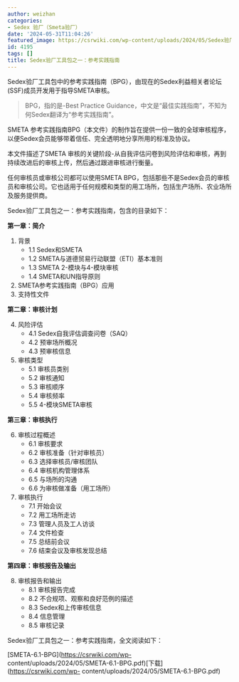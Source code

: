 ```yaml
---
author: weizhan
categories:
- Sedex 验厂（Smeta验厂）
date: '2024-05-31T11:04:26'
featured_image: https://csrwiki.com/wp-content/uploads/2024/05/Sedex验厂工具包之一：参考实践指南.webp
id: 4195
tags: []
title: Sedex验厂工具包之一：参考实践指南
---
```


Sedex验厂工具包中的参考实践指南（BPG），由现在的Sedex利益相关者论坛(SSF)成员开发用于指导SMETA审核。

> BPG，指的是-Best Practice Guidance，中文是“最佳实践指南”，不知为何Sedex翻译为“参考实践指南”。

SMETA 参考实践指南BPG（本文件）的制作旨在提供一份一致的全球审核程序，以便Sedex会员能够带着信任、完全透明地分享所用的标准及协议。

本文件描述了SMETA 审核的关键阶段-从自我评估问卷到风险评估和审核，再到持续改进后的审核上传，然后通过跟进审核进行衡量。

任何审核员或审核公司都可以使用SMETA
BPG，包括那些不是Sedex会员的审核员和审核公司。它也适用于任何规模和类型的用工场所，包括生产场所、农业场所及服务提供商。

Sedex验厂工具包之一：参考实践指南，包含的目录如下：

**第一章：简介**

  1. 背景 
     * 1.1 Sedex和SMETA
     * 1.2 SMETA与道德贸易行动联盟（ETI）基本准则
     * 1.3 SMETA 2-模块与4-模块审核
     * 1.4 SMETA和UN指导原则
  2. SMETA参考实践指南（BPG）应用
  3. 支持性文件

**第二章：审核计划**

  4. 风险评估 
     * 4.1 Sedex自我评估调查问卷（SAQ）
     * 4.2 预审场所概况
     * 4.3 预审核信息
  5. 审核类型 
     * 5.1 审核员类别
     * 5.2 审核通知
     * 5.3 审核顺序
     * 5.4 审核频率
     * 5.5 4-模块SMETA审核

**第三章：审核执行**

  6. 审核过程概述 
     * 6.1 审核要求
     * 6.2 审核准备（针对审核员）
     * 6.3 选择审核员/审核团队
     * 6.4 审核机构管理体系
     * 6.5 与场所的沟通
     * 6.6 为审核做准备（用工场所）
  7. 审核执行 
     * 7.1 开始会议
     * 7.2 用工场所走访
     * 7.3 管理人员及工人访谈
     * 7.4 文件检查
     * 7.5 总结前会议
     * 7.6 结束会议及审核发现总结

**第四章：审核报告及输出**

  8. 审核报告和输出 
     * 8.1 审核报告完成
     * 8.2 不合规项、观察和良好范例的描述
     * 8.3 Sedex和上传审核信息
     * 8.4 信息管理
     * 8.5 审核记录

Sedex验厂工具包之一：参考实践指南，全文阅读如下：

[SMETA-6.1-BPG](https://csrwiki.com/wp-
content/uploads/2024/05/SMETA-6.1-BPG.pdf)[下载](https://csrwiki.com/wp-
content/uploads/2024/05/SMETA-6.1-BPG.pdf)

